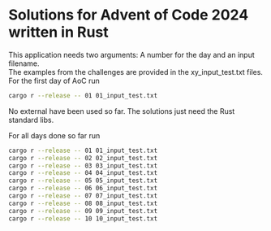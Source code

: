 # Solutions for Advent of Code 2024 written in Rust

This application needs two arguments: A number for the day and an input filename.  
The examples from the challenges are provided in the xy_input_test.txt files.  
For the first day of AoC run

```bash
cargo r --release -- 01 01_input_test.txt
```

No external have been used so far. The solutions just need the Rust standard libs.

For all days done so far run

```bash
cargo r --release -- 01 01_input_test.txt
cargo r --release -- 02 02_input_test.txt
cargo r --release -- 03 03_input_test.txt
cargo r --release -- 04 04_input_test.txt
cargo r --release -- 05 05_input_test.txt
cargo r --release -- 06 06_input_test.txt
cargo r --release -- 07 07_input_test.txt
cargo r --release -- 08 08_input_test.txt
cargo r --release -- 09 09_input_test.txt
cargo r --release -- 10 10_input_test.txt
```
